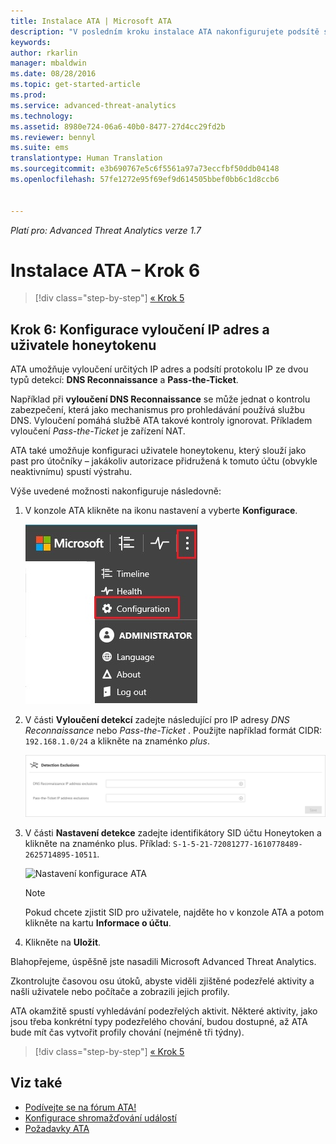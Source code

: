 ```yaml
---
title: Instalace ATA | Microsoft ATA
description: "V posledním kroku instalace ATA nakonfigurujete podsítě s krátkodobým zapůjčením a uživatele honeytokenu."
keywords: 
author: rkarlin
manager: mbaldwin
ms.date: 08/28/2016
ms.topic: get-started-article
ms.prod: 
ms.service: advanced-threat-analytics
ms.technology: 
ms.assetid: 8980e724-06a6-40b0-8477-27d4cc29fd2b
ms.reviewer: bennyl
ms.suite: ems
translationtype: Human Translation
ms.sourcegitcommit: e3b690767e5c6f5561a97a73eccfbf50ddb04148
ms.openlocfilehash: 57fe1272e95f69ef9d614505bbef0bb6c1d8ccb6


---
```


*Platí pro: Advanced Threat Analytics verze 1.7*



# Instalace ATA – Krok 6

>[!div class="step-by-step"]
[« Krok 5](install-ata-step5.md)

## Krok 6: Konfigurace vyloučení IP adres a uživatele honeytokenu
ATA umožňuje vyloučení určitých IP adres a podsítí protokolu IP ze dvou typů detekcí: **DNS Reconnaissance** a **Pass-the-Ticket**. 

Například při **vyloučení DNS Reconnaissance** se může jednat o kontrolu zabezpečení, která jako mechanismus pro prohledávání používá službu DNS. Vyloučení pomáhá službě ATA takové kontroly ignorovat. Příkladem vyloučení *Pass-the-Ticket* je zařízení NAT.    

ATA také umožňuje konfiguraci uživatele honeytokenu, který slouží jako past pro útočníky – jakákoliv autorizace přidružená k tomuto účtu (obvykle neaktivnímu) spustí výstrahu.

Výše uvedené možnosti nakonfiguruje následovně:

1.  V konzole ATA klikněte na ikonu nastavení a vyberte **Konfigurace**.

    ![Nastavení konfigurace ATA](media/ATA-config-icon.JPG)

2.  V části **Vyloučení detekcí** zadejte následující pro IP adresy *DNS Reconnaissance* nebo *Pass-the-Ticket* . Použijte například formát CIDR:  `192.168.1.0/24` a klikněte na znaménko *plus*.

    ![Uložení změn](media/ATA-exclusions.png)

3.  V části **Nastavení detekce** zadejte identifikátory SID účtu Honeytoken a klikněte na znaménko plus. Příklad: `S-1-5-21-72081277-1610778489-2625714895-10511`.

    ![Nastavení konfigurace ATA](media/ATA-honeytoken.png)

    > [!NOTE]
    > Pokud chcete zjistit SID pro uživatele, najděte ho v konzole ATA a potom klikněte na kartu **Informace o účtu**. 

4.  Klikněte na **Uložit**.


Blahopřejeme, úspěšně jste nasadili Microsoft Advanced Threat Analytics.

Zkontrolujte časovou osu útoků, abyste viděli zjištěné podezřelé aktivity a našli uživatele nebo počítače a zobrazili jejich profily.

ATA okamžitě spustí vyhledávání podezřelých aktivit. Některé aktivity, jako jsou třeba konkrétní typy podezřelého chování, budou dostupné, až ATA bude mít čas vytvořit profily chování (nejméně tři týdny).


>[!div class="step-by-step"]
[« Krok 5](install-ata-step5.md)


## Viz také

- [Podívejte se na fórum ATA!](https://social.technet.microsoft.com/Forums/security/home?forum=mata)
- [Konfigurace shromažďování událostí](configure-event-collection.md)
- [Požadavky ATA](/advanced-threat-analytics/plan-design/ata-prerequisites)




<!--HONumber=Aug16_HO5-->


